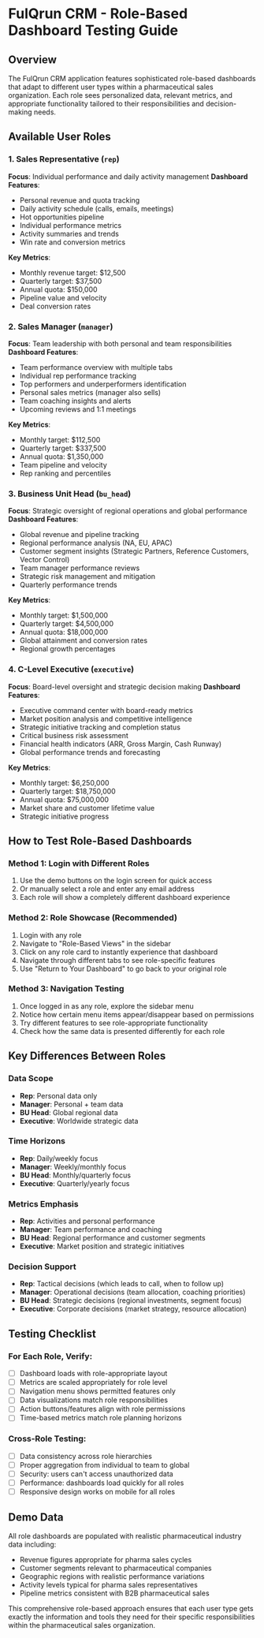# FulQrun CRM - Role-Based Dashboard Testing Guide

## Overview
The FulQrun CRM application features sophisticated role-based dashboards that adapt to different user types within a pharmaceutical sales organization. Each role sees personalized data, relevant metrics, and appropriate functionality tailored to their responsibilities and decision-making needs.

## Available User Roles

### 1. Sales Representative (`rep`)
**Focus**: Individual performance and daily activity management
**Dashboard Features**:
- Personal revenue and quota tracking
- Daily activity schedule (calls, emails, meetings)
- Hot opportunities pipeline
- Individual performance metrics
- Activity summaries and trends
- Win rate and conversion metrics

**Key Metrics**:
- Monthly revenue target: $12,500
- Quarterly target: $37,500
- Annual quota: $150,000
- Pipeline value and velocity
- Deal conversion rates

### 2. Sales Manager (`manager`)
**Focus**: Team leadership with both personal and team responsibilities
**Dashboard Features**:
- Team performance overview with multiple tabs
- Individual rep performance tracking
- Top performers and underperformers identification
- Personal sales metrics (manager also sells)
- Team coaching insights and alerts
- Upcoming reviews and 1:1 meetings

**Key Metrics**:
- Monthly target: $112,500
- Quarterly target: $337,500
- Annual quota: $1,350,000
- Team pipeline and velocity
- Rep ranking and percentiles

### 3. Business Unit Head (`bu_head`)
**Focus**: Strategic oversight of regional operations and global performance
**Dashboard Features**:
- Global revenue and pipeline tracking
- Regional performance analysis (NA, EU, APAC)
- Customer segment insights (Strategic Partners, Reference Customers, Vector Control)
- Team manager performance reviews
- Strategic risk management and mitigation
- Quarterly performance trends

**Key Metrics**:
- Monthly target: $1,500,000
- Quarterly target: $4,500,000
- Annual quota: $18,000,000
- Global attainment and conversion rates
- Regional growth percentages

### 4. C-Level Executive (`executive`)
**Focus**: Board-level oversight and strategic decision making
**Dashboard Features**:
- Executive command center with board-ready metrics
- Market position analysis and competitive intelligence
- Strategic initiative tracking and completion status
- Critical business risk assessment
- Financial health indicators (ARR, Gross Margin, Cash Runway)
- Global performance trends and forecasting

**Key Metrics**:
- Monthly target: $6,250,000
- Quarterly target: $18,750,000
- Annual quota: $75,000,000
- Market share and customer lifetime value
- Strategic initiative progress

## How to Test Role-Based Dashboards

### Method 1: Login with Different Roles
1. Use the demo buttons on the login screen for quick access
2. Or manually select a role and enter any email address
3. Each role will show a completely different dashboard experience

### Method 2: Role Showcase (Recommended)
1. Login with any role
2. Navigate to "Role-Based Views" in the sidebar
3. Click on any role card to instantly experience that dashboard
4. Navigate through different tabs to see role-specific features
5. Use "Return to Your Dashboard" to go back to your original role

### Method 3: Navigation Testing
1. Once logged in as any role, explore the sidebar menu
2. Notice how certain menu items appear/disappear based on permissions
3. Try different features to see role-appropriate functionality
4. Check how the same data is presented differently for each role

## Key Differences Between Roles

### Data Scope
- **Rep**: Personal data only
- **Manager**: Personal + team data
- **BU Head**: Global regional data
- **Executive**: Worldwide strategic data

### Time Horizons
- **Rep**: Daily/weekly focus
- **Manager**: Weekly/monthly focus
- **BU Head**: Monthly/quarterly focus
- **Executive**: Quarterly/yearly focus

### Metrics Emphasis
- **Rep**: Activities and personal performance
- **Manager**: Team performance and coaching
- **BU Head**: Regional performance and customer segments
- **Executive**: Market position and strategic initiatives

### Decision Support
- **Rep**: Tactical decisions (which leads to call, when to follow up)
- **Manager**: Operational decisions (team allocation, coaching priorities)
- **BU Head**: Strategic decisions (regional investments, segment focus)
- **Executive**: Corporate decisions (market strategy, resource allocation)

## Testing Checklist

### For Each Role, Verify:
- [ ] Dashboard loads with role-appropriate layout
- [ ] Metrics are scaled appropriately for role level
- [ ] Navigation menu shows permitted features only
- [ ] Data visualizations match role responsibilities
- [ ] Action buttons/features align with role permissions
- [ ] Time-based metrics match role planning horizons

### Cross-Role Testing:
- [ ] Data consistency across role hierarchies
- [ ] Proper aggregation from individual to team to global
- [ ] Security: users can't access unauthorized data
- [ ] Performance: dashboards load quickly for all roles
- [ ] Responsive design works on mobile for all roles

## Demo Data
All role dashboards are populated with realistic pharmaceutical industry data including:
- Revenue figures appropriate for pharma sales cycles
- Customer segments relevant to pharmaceutical companies
- Geographic regions with realistic performance variations
- Activity levels typical for pharma sales representatives
- Pipeline metrics consistent with B2B pharmaceutical sales

This comprehensive role-based approach ensures that each user type gets exactly the information and tools they need for their specific responsibilities within the pharmaceutical sales organization.